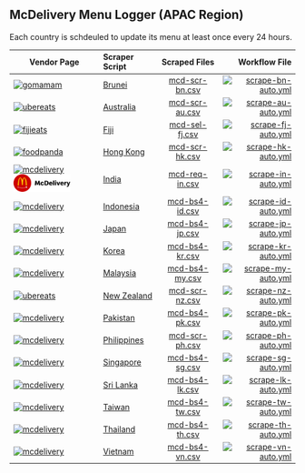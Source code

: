 ## McDelivery Menu Logger (APAC Region)

Each country is schdeuled to update its menu at least once every 24 hours.


| Vendor Page         | Scraper Script | Scraped Files    | Workflow File                             |
|---------------------| :------------- |:----------------:| -----------------------------------------:|
| [![gomamam]][bn]    | [Brunei]       | [mcd-scr-bn.csv] | [![scrape-bn-auto.yml][bn-logo]][bn-yaml] |
| [![ubereats]][au]   | [Australia]    | [mcd-scr-au.csv] | [![scrape-au-auto.yml][au-logo]][au-yaml] |
| [![fijieats]][fj]   | [Fiji]         | [mcd-sel-fj.csv] | [![scrape-fj-auto.yml][fj-logo]][fj-yaml] |
| [![foodpanda]][hk]  | [Hong Kong]    | [mcd-scr-hk.csv] | [![scrape-hk-auto.yml][hk-logo]][hk-yaml] |
| [![mcdelivery]<img src="https://github.com/schmwong/APAC-McDelivery-Menu-Logger/blob/main/readme-assets/logo-mcdelivery.svg" width="100"/>][in] | [India]        | [mcd-req-in.csv] | [![scrape-in-auto.yml][in-logo]][in-yaml] |
| [![mcdelivery]][id] | [Indonesia]    | [mcd-bs4-id.csv] | [![scrape-id-auto.yml][id-logo]][id-yaml] |
| [![mcdelivery]][jp] | [Japan]        | [mcd-bs4-jp.csv] | [![scrape-jp-auto.yml][jp-logo]][jp-yaml] |
| [![mcdelivery]][kr] | [Korea]        | [mcd-bs4-kr.csv] | [![scrape-kr-auto.yml][kr-logo]][kr-yaml] |
| [![mcdelivery]][my] | [Malaysia]     | [mcd-bs4-my.csv] | [![scrape-my-auto.yml][my-logo]][my-yaml] |
| [![ubereats]][nz]   | [New Zealand]  | [mcd-scr-nz.csv] | [![scrape-nz-auto.yml][nz-logo]][nz-yaml] |
| [![mcdelivery]][pk] | [Pakistan]     | [mcd-bs4-pk.csv] | [![scrape-pk-auto.yml][pk-logo]][pk-yaml] |
| [![mcdelivery]][ph] | [Philippines]  | [mcd-scr-ph.csv] | [![scrape-ph-auto.yml][ph-logo]][ph-yaml] |
| [![mcdelivery]][sg] | [Singapore]    | [mcd-bs4-sg.csv] | [![scrape-sg-auto.yml][sg-logo]][sg-yaml] |
| [![mcdelivery]][lk] | [Sri Lanka]    | [mcd-bs4-lk.csv] | [![scrape-lk-auto.yml][lk-logo]][lk-yaml] |
| [![mcdelivery]][tw] | [Taiwan]       | [mcd-bs4-tw.csv] | [![scrape-tw-auto.yml][tw-logo]][tw-yaml] |
| [![mcdelivery]][th] | [Thailand]     | [mcd-bs4-th.csv] | [![scrape-th-auto.yml][th-logo]][th-yaml] |
| [![mcdelivery]][vn] | [Vietnam]      | [mcd-bs4-vn.csv] | [![scrape-vn-auto.yml][vn-logo]][vn-yaml] |



[mcdelivery]: <img src="https://github.com/schmwong/APAC-McDelivery-Menu-Logger/blob/main/readme-assets/logo-mcdelivery.svg" width="100"/>
[ubereats]: <img src="https://github.com/schmwong/APAC-McDelivery-Menu-Logger/blob/main/readme-assets/logo-ubereats.svg" width="100"/>
[foodpanda]: <img src="https://github.com/schmwong/APAC-McDelivery-Menu-Logger/blob/main/readme-assets/logo-foodpanda.png" width="100"/>
[gomamam]: <img src="https://github.com/schmwong/APAC-McDelivery-Menu-Logger/blob/main/readme-assets/logo-gomamam.png" width="100"/>
[fijieats]: <img src="https://github.com/schmwong/APAC-McDelivery-Menu-Logger/blob/main/readme-assets/logo-fijieats.webp" width="100"/>


[au]: https://www.ubereats.com/au/store/mcdonalds-clifton-hill/SIaq6LrDTFemKVajhXM-iA
[Australia]: https://github.com/schmwong/APAC-McDelivery-Menu-Logger/blob/main/mcd-scr-au/mcd/spiders/mcd-scr-au.py
[mcd-scr-au.csv]: https://github.com/schmwong/APAC-McDelivery-Menu-Logger/tree/main/mcd-scr-au/scraped-data
[au-logo]: https://github.com/schmwong/APAC-McDelivery-Menu-Logger/actions/workflows/scrape-au-auto.yml/badge.svg
[au-yaml]: https://github.com/schmwong/APAC-McDelivery-Menu-Logger/blob/main/.github/workflows/scrape-au-auto.yml

[bn]: https://www.gomamam.com/mcdonaldsgadong
[Brunei]: https://github.com/schmwong/APAC-McDelivery-Menu-Logger/blob/main/mcd-scr-bn/mcd/spiders/mcd-scr-bn.py
[mcd-scr-bn.csv]: https://github.com/schmwong/APAC-McDelivery-Menu-Logger/tree/main/mcd-scr-bn/scraped-data
[bn-logo]: https://github.com/schmwong/APAC-McDelivery-Menu-Logger/actions/workflows/scrape-bn-auto.yml/badge.svg
[bn-yaml]: https://github.com/schmwong/APAC-McDelivery-Menu-Logger/blob/main/.github/workflows/scrape-bn-auto.yml

[fj]: https://fijieats.com/products/listing?supplierId=164
[Fiji]: https://github.com/schmwong/APAC-McDelivery-Menu-Logger/blob/main/mcd-sel-fj/mcd-sel-fj.py
[mcd-sel-fj.csv]: https://github.com/schmwong/APAC-McDelivery-Menu-Logger/tree/main/mcd-sel-fj/scraped-data
[fj-logo]: https://github.com/schmwong/APAC-McDelivery-Menu-Logger/actions/workflows/scrape-fj-auto.yml/badge.svg
[fj-yaml]: https://github.com/schmwong/APAC-McDelivery-Menu-Logger/blob/main/.github/workflows/scrape-fj-auto.yml

[hk]: https://www.foodpanda.hk/restaurant/q8hc/mcdonalds-and-mccafe-admiralty-centre
[Hong Kong]: https://github.com/schmwong/APAC-McDelivery-Menu-Logger/blob/main/mcd-scr-hk/mcd/spiders/mcd-scr-hk.py
[mcd-scr-hk.csv]: https://github.com/schmwong/APAC-McDelivery-Menu-Logger/tree/main/mcd-scr-hk/scraped-data
[hk-logo]: https://github.com/schmwong/APAC-McDelivery-Menu-Logger/actions/workflows/scrape-hk-auto.yml/badge.svg
[hk-yaml]: https://github.com/schmwong/APAC-McDelivery-Menu-Logger/blob/main/.github/workflows/scrape-hk-auto.yml

[in]: https://www.mcdelivery.co.in/home
[India]: https://github.com/schmwong/APAC-McDelivery-Menu-Logger/blob/main/mcd-req-in/mcd-req-in.py
[mcd-req-in.csv]: https://github.com/schmwong/APAC-McDelivery-Menu-Logger/tree/main/mcd-req-in/scraped-data
[in-logo]: https://github.com/schmwong/APAC-McDelivery-Menu-Logger/actions/workflows/scrape-in-auto.yml/badge.svg
[in-yaml]: https://github.com/schmwong/APAC-McDelivery-Menu-Logger/blob/main/.github/workflows/scrape-in-auto.yml

[id]: https://www.mcdelivery.co.id/id/browse/menu.html?daypartId=1&locale=en"
[Indonesia]: https://github.com/schmwong/APAC-McDelivery-Menu-Logger/blob/main/mcd-bs4-id/mcd-bs4-id.py
[mcd-bs4-id.csv]: https://github.com/schmwong/APAC-McDelivery-Menu-Logger/tree/main/mcd-bs4-id/scraped-data
[id-logo]: https://github.com/schmwong/APAC-McDelivery-Menu-Logger/actions/workflows/scrape-id-auto.yml/badge.svg
[id-yaml]: https://github.com/schmwong/APAC-McDelivery-Menu-Logger/blob/main/.github/workflows/scrape-id-auto.yml

[jp]: https://mcdelivery.mcdonalds.com/jp/browse/menu.html?daypartId=1&catId=1&locale=en
[Japan]: https://github.com/schmwong/APAC-McDelivery-Menu-Logger/blob/main/mcd-bs4-jp/mcd-bs4-jp.py
[mcd-bs4-jp.csv]: https://github.com/schmwong/APAC-McDelivery-Menu-Logger/tree/main/mcd-bs4-jp/scraped-data
[jp-logo]: https://github.com/schmwong/APAC-McDelivery-Menu-Logger/actions/workflows/scrape-jp-auto.yml/badge.svg
[jp-yaml]: https://github.com/schmwong/APAC-McDelivery-Menu-Logger/blob/main/.github/workflows/scrape-jp-auto.yml

[kr]: https://www.mcdelivery.co.kr/kr/browse/menu.html?daypartId=1&catId=10&locale=en
[Korea]: https://github.com/schmwong/APAC-McDelivery-Menu-Logger/blob/main/mcd-bs4-kr/mcd-bs4-kr.py
[mcd-bs4-kr.csv]: https://github.com/schmwong/APAC-McDelivery-Menu-Logger/tree/main/mcd-bs4-kr/scraped-data
[kr-logo]: https://github.com/schmwong/APAC-McDelivery-Menu-Logger/actions/workflows/scrape-kr-auto.yml/badge.svg
[kr-yaml]: https://github.com/schmwong/APAC-McDelivery-Menu-Logger/blob/main/.github/workflows/scrape-kr-auto.yml

[my]: https://www.mcdelivery.com.my/my/browse/menu.html?daypartId=9&catId=74&locale=en
[Malaysia]: https://github.com/schmwong/APAC-McDelivery-Menu-Logger/blob/main/mcd-bs4-my/mcd-bs4-my.py
[mcd-bs4-my.csv]: https://github.com/schmwong/APAC-McDelivery-Menu-Logger/tree/main/mcd-bs4-my/scraped-data
[my-logo]: https://github.com/schmwong/APAC-McDelivery-Menu-Logger/actions/workflows/scrape-my-auto.yml/badge.svg
[my-yaml]: https://github.com/schmwong/APAC-McDelivery-Menu-Logger/blob/main/.github/workflows/scrape-my-auto.yml

[nz]: https://www.ubereats.com/nz/store/mcdonalds-point-chevalier/1h7CdIIqR-GG5jVOuHqoFA
[New Zealand]: https://github.com/schmwong/APAC-McDelivery-Menu-Logger/blob/main/mcd-scr-nz/mcd/spiders/mcd-scr-nz.py
[mcd-scr-nz.csv]: https://github.com/schmwong/APAC-McDelivery-Menu-Logger/tree/main/mcd-scr-nz/scraped-data
[nz-logo]: https://github.com/schmwong/APAC-McDelivery-Menu-Logger/actions/workflows/scrape-nz-auto.yml/badge.svg
[nz-yaml]: https://github.com/schmwong/APAC-McDelivery-Menu-Logger/blob/main/.github/workflows/scrape-nz-auto.yml

[pk]: https://www.mcdelivery.com.pk/pk/browse/menu.html?daypartId=1&catId=12
[Pakistan]: https://github.com/schmwong/APAC-McDelivery-Menu-Logger/blob/main/mcd-bs4-pk/mcd-bs4-pk.py
[mcd-bs4-pk.csv]: https://github.com/schmwong/APAC-McDelivery-Menu-Logger/tree/main/mcd-bs4-pk/scraped-data
[pk-logo]: https://github.com/schmwong/APAC-McDelivery-Menu-Logger/actions/workflows/scrape-pk-auto.yml/badge.svg
[pk-yaml]: https://github.com/schmwong/APAC-McDelivery-Menu-Logger/blob/main/.github/workflows/scrape-pk-auto.yml

[ph]: https://mcdelivery.com.ph
[Philippines]: https://github.com/schmwong/APAC-McDelivery-Menu-Logger/blob/main/mcd-scr-ph/mcd/spiders/mcd-scr-ph.py
[mcd-scr-ph.csv]: https://github.com/schmwong/APAC-McDelivery-Menu-Logger/tree/main/mcd-scr-ph/scraped-data
[ph-logo]: https://github.com/schmwong/APAC-McDelivery-Menu-Logger/actions/workflows/scrape-ph-auto.yml/badge.svg
[ph-yaml]: https://github.com/schmwong/APAC-McDelivery-Menu-Logger/blob/main/.github/workflows/scrape-ph-auto.yml

[sg]: https://www.mcdelivery.com.sg/sg/browse/menu.html?daypartId=21&catId=29
[Singapore]: https://github.com/schmwong/APAC-McDelivery-Menu-Logger/blob/main/mcd-bs4-sg/mcd-bs4-sg.py
[mcd-bs4-sg.csv]: https://github.com/schmwong/APAC-McDelivery-Menu-Logger/tree/main/mcd-bs4-sg/scraped-data
[sg-logo]: https://github.com/schmwong/APAC-McDelivery-Menu-Logger/actions/workflows/scrape-sg-auto.yml/badge.svg
[sg-yaml]: https://github.com/schmwong/APAC-McDelivery-Menu-Logger/blob/main/.github/workflows/scrape-sg-auto.yml

[lk]: https://www.mcdelivery.lk/lk/browse/menu.html?daypartId=1&catId=2
[Sri Lanka]: https://github.com/schmwong/APAC-McDelivery-Menu-Logger/blob/main/mcd-bs4-lk/mcd-bs4-lk.py
[mcd-bs4-lk.csv]: https://github.com/schmwong/APAC-McDelivery-Menu-Logger/tree/main/mcd-bs4-lk/scraped-data
[lk-logo]: https://github.com/schmwong/APAC-McDelivery-Menu-Logger/actions/workflows/scrape-lk-auto.yml/badge.svg
[lk-yaml]: https://github.com/schmwong/APAC-McDelivery-Menu-Logger/blob/main/.github/workflows/scrape-lk-auto.yml

[tw]: https://www.mcdelivery.com.tw/tw/browse/menu.html?daypartId=45&locale=en
[Taiwan]: https://github.com/schmwong/APAC-McDelivery-Menu-Logger/blob/main/mcd-bs4-tw/mcd-bs4-tw.py
[mcd-bs4-tw.csv]: https://github.com/schmwong/APAC-McDelivery-Menu-Logger/tree/main/mcd-bs4-tw/scraped-data
[tw-logo]: https://github.com/schmwong/APAC-McDelivery-Menu-Logger/actions/workflows/scrape-tw-auto.yml/badge.svg
[tw-yaml]: https://github.com/schmwong/APAC-McDelivery-Menu-Logger/blob/main/.github/workflows/scrape-tw-auto.yml

[th]: https://www.mcdonalds.co.th/mcDelivery/nonMember/category/promotion&lang=en
[Thailand]: https://github.com/schmwong/APAC-McDelivery-Menu-Logger/blob/main/mcd-bs4-th/mcd-bs4-th.py
[mcd-bs4-th.csv]: https://github.com/schmwong/APAC-McDelivery-Menu-Logger/tree/main/mcd-bs4-th/scraped-data
[th-logo]: https://github.com/schmwong/APAC-McDelivery-Menu-Logger/actions/workflows/scrape-th-auto.yml/badge.svg
[th-yaml]: https://github.com/schmwong/APAC-McDelivery-Menu-Logger/blob/main/.github/workflows/scrape-th-auto.yml

[vn]: https://mcdelivery.vn/vn/browse/menu.html?daypartId=1&catId=1&locale=en
[Vietnam]: https://github.com/schmwong/APAC-McDelivery-Menu-Logger/blob/main/mcd-bs4-vn/mcd-bs4-vn.py
[mcd-bs4-vn.csv]: https://github.com/schmwong/APAC-McDelivery-Menu-Logger/tree/main/mcd-bs4-vn/scraped-data
[vn-logo]: https://github.com/schmwong/APAC-McDelivery-Menu-Logger/actions/workflows/scrape-vn-auto.yml/badge.svg
[vn-yaml]: https://github.com/schmwong/APAC-McDelivery-Menu-Logger/blob/main/.github/workflows/scrape-vn-auto.yml


